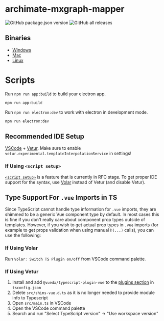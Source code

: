 # archimate-mxgraph-mapper

![GitHub package.json version](https://img.shields.io/github/package-json/v/leanix-public/archimate-mxgraph-mapper)
![GitHub all releases](https://img.shields.io/github/downloads/leanix-public/archimate-mxgraph-mapper/total)

## Binaries
* [Windows](https://github.com/leanix-public/archimate-mxgraph-mapper/releases/download/v0.8.4/Archimate-MXGraph-Mapper-Setup-0.8.4.exe)
* [Mac](https://github.com/leanix-public/archimate-mxgraph-mapper/releases/download/v0.8.4/Archimate-MXGraph-Mapper-0.8.4.dmg)
* [Linux](https://github.com/leanix-public/archimate-mxgraph-mapper/releases/download/v0.8.2/Archimate-MXGraph-Mapper-0.8.4.AppImage)

# Scripts

Run `npm run app:build` to build your electron app.
```bash
npm run app:build
```

Run `npm run electron:dev` to work with electron in development mode.
```bash
npm run electron:dev
```


## Recommended IDE Setup

[VSCode](https://code.visualstudio.com/) + [Vetur](https://marketplace.visualstudio.com/items?itemName=octref.vetur). Make sure to enable `vetur.experimental.templateInterpolationService` in settings!

### If Using `<script setup>`

[`<script setup>`](https://github.com/vuejs/rfcs/pull/227) is a feature that is currently in RFC stage. To get proper IDE support for the syntax, use [Volar](https://marketplace.visualstudio.com/items?itemName=johnsoncodehk.volar) instead of Vetur (and disable Vetur).

## Type Support For `.vue` Imports in TS

Since TypeScript cannot handle type information for `.vue` imports, they are shimmed to be a generic Vue component type by default. In most cases this is fine if you don't really care about component prop types outside of templates. However, if you wish to get actual prop types in `.vue` imports (for example to get props validation when using manual `h(...)` calls), you can use the following:

### If Using Volar

Run `Volar: Switch TS Plugin on/off` from VSCode command palette.

### If Using Vetur

1. Install and add `@vuedx/typescript-plugin-vue` to the [plugins section](https://www.typescriptlang.org/tsconfig#plugins) in `tsconfig.json`
2. Delete `src/shims-vue.d.ts` as it is no longer needed to provide module info to Typescript
3. Open `src/main.ts` in VSCode
4. Open the VSCode command palette
5. Search and run "Select TypeScript version" -> "Use workspace version"
